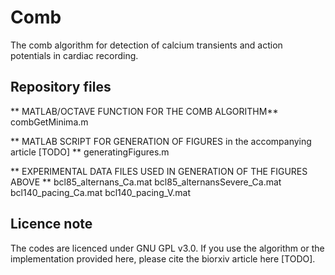 # Comb
The comb algorithm for detection of calcium transients and action potentials in cardiac recording.

## Repository files

** MATLAB/OCTAVE FUNCTION FOR THE COMB ALGORITHM**
combGetMinima.m

** MATLAB SCRIPT FOR GENERATION OF FIGURES in the accompanying article [TODO] **
generatingFigures.m

** EXPERIMENTAL DATA FILES USED IN GENERATION OF THE FIGURES ABOVE **
bcl85_alternans_Ca.mat
bcl85_alternansSevere_Ca.mat
bcl140_pacing_Ca.mat
bcl140_pacing_V.mat

## Licence note
The codes are licenced under GNU GPL v3.0. If you use the algorithm or the implementation provided here, please cite the biorxiv article here [TODO].